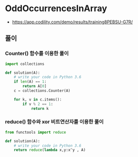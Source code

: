 # OddOccurrencesInArray

- https://app.codility.com/demo/results/training8PEBSU-G7R/

## 풀이

### Counter() 함수를 이용한 풀이

```python
import collections

def solution(A):
    # write your code in Python 3.6
    if len(A) == 1:
        return A[0]
    c = collections.Counter(A)

    for k, v in c.items():
        if v % 2 == 1:
            return k
```

### reduce() 함수와 xor 비트연산자를 이용한 풀이

```python
from functools import reduce

def solution(A):
    # write your code in Python 3.6
    return reduce(lambda x,y:x^y , A)
```